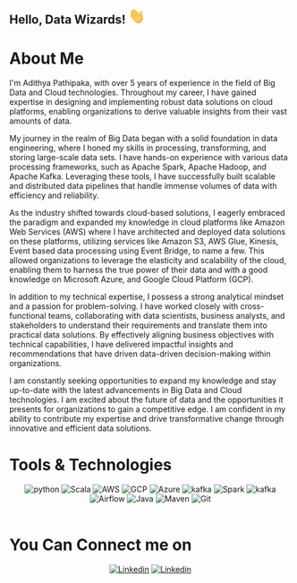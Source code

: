 <h2>Hello, Data Wizards! <img src="https://raw.githubusercontent.com/ABSphreak/ABSphreak/master/gifs/Hi.gif" width="30"></h2>
 <p align='center'>

# About Me
I'm Adithya Pathipaka, with over 5 years of experience in the field of Big Data and Cloud technologies. Throughout my career, I have gained expertise in designing and implementing robust data solutions on cloud platforms, enabling organizations to derive valuable insights from their vast amounts of data.

My journey in the realm of Big Data began with a solid foundation in data engineering, where I honed my skills in processing, transforming, and storing large-scale data sets. I have hands-on experience with various data processing frameworks, such as Apache Spark, Apache Hadoop, and Apache Kafka. Leveraging these tools, I have successfully built scalable and distributed data pipelines that handle immense volumes of data with efficiency and reliability.

As the industry shifted towards cloud-based solutions, I eagerly embraced the paradigm and expanded my knowledge in cloud platforms like Amazon Web Services (AWS) where I have architected and deployed data solutions on these platforms, utilizing services like Amazon S3, AWS Glue, Kinesis, Event based data processing using Event Bridge, to name a few. This allowed organizations to leverage the elasticity and scalability of the cloud, enabling them to harness the true power of their data and with a good knowledge on Microsoft Azure, and Google Cloud Platform (GCP).

In addition to my technical expertise, I possess a strong analytical mindset and a passion for problem-solving. I have worked closely with cross-functional teams, collaborating with data scientists, business analysts, and stakeholders to understand their requirements and translate them into practical data solutions. By effectively aligning business objectives with technical capabilities, I have delivered impactful insights and recommendations that have driven data-driven decision-making within organizations.

I am constantly seeking opportunities to expand my knowledge and stay up-to-date with the latest advancements in Big Data and Cloud technologies. I am excited about the future of data and the opportunities it presents for organizations to gain a competitive edge. I am confident in my ability to contribute my expertise and drive transformative change through innovative and efficient data solutions.
<br/>


# Tools & Technologies

<center>
<img alt="python" src="https://img.shields.io/badge/python-3776AB?style=for-the-badge&logo=python&logoColor=white"/>
<img alt="Scala" src="https://img.shields.io/badge/Scala-DC322F?style=for-the-badge&logo=scala"/>
<img alt="AWS" src="https://img.shields.io/badge/AWS-232F3E?style=for-the-badge&logo=amazonaws&"/>
<img alt="GCP" src="https://img.shields.io/badge/GCP-4285F4?style=for-the-badge&logo=googlecloud&logoColor=white"/>
<img alt="Azure" src="https://img.shields.io/badge/Azure-0078D4?style=for-the-badge&logo=microsoftazure&"/>
<img alt="kafka" src="https://img.shields.io/badge/Kafka-231F20?style=for-the-badge&logo=apachekafka&"/>
<img alt="Spark" src="https://img.shields.io/badge/Spark-E25A1C?style=for-the-badge&logo=apachespark&logoColor=white"/>
<img alt="kafka" src="https://img.shields.io/badge/Hadoop-66CCFF?style=for-the-badge&logo=apachehadoop&logoColor=black"/>
<img alt="Airflow" src="https://img.shields.io/badge/Airflow-017CEE?style=for-the-badge&logo=apacheairflow&logoColor=white"/>
<img alt="Java" src="https://img.shields.io/badge/Java-F80000?style=for-the-badge&logo=oraclejava&logoColor=#F80000"/>
<img alt="Maven" src="https://img.shields.io/badge/Maven-C71A36?style=for-the-badge&logo=apachemaven&logoColor=white"/>
<img alt="Git" src="https://img.shields.io/badge/Git-F05032?style=for-the-badge&logo=git&logoColor=white"/>
</center>
<br/>

# You Can Connect me on

<center>
<a href="https://www.linkedin.com/in/adithyapathipaka/" target="_blank"><img alt="Linkedin" src="https://img.shields.io/badge/Linkedin-0A66C2?style=for-the-badge&logo=linkedin" /></a>
<a href="https://github.com/adithyapathipaka" target="_blank"><img alt="Linkedin" src="https://img.shields.io/badge/Github-181717?style=for-the-badge&logo=github" /></a>
</center>